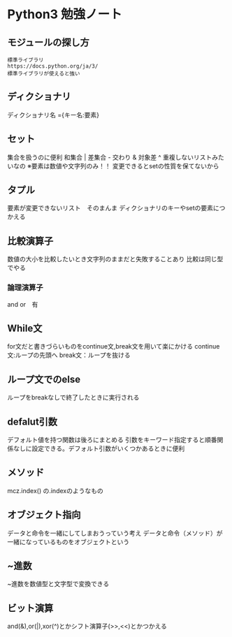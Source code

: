 # Python3 勉強ノート
## モジュールの探し方
    標準ライブラリ
    https://docs.python.org/ja/3/
    標準ライブラリが使えると強い

## ディクショナリ
ディクショナリ名 ={キー名:要素}

## セット
集合を扱うのに便利
和集合 | 差集合 - 交わり & 対象差 ^
重複しないリストみたいなの
※要素は数値や文字列のみ！！
変更できるとsetの性質を保てないから

## タプル
要素が変更できないリスト　そのまんま
ディクショナリのキーやsetの要素につかえる

## 比較演算子
数値の大小を比較したいとき文字列のままだと失敗することあり
比較は同じ型でやる
### 論理演算子
and or　有

## While文
for文だと書きづらいものをcontinue文,break文を用いて楽にかける
continue文:ループの先頭へ
break文：ループを抜ける

## ループ文でのelse
ループをbreakなしで終了したときに実行される

## defalut引数
デフォルト値を持つ関数は後ろにまとめる
引数をキーワード指定すると順番関係なしに設定できる。デフォルト引数がいくつかあるときに便利

## メソッド
mcz.index()
の.indexのようなもの

## オブジェクト指向
データと命令を一緒にしてしまおうっていう考え
データと命令（メソッド）が一緒になっているものをオブジェクトという

## ~進数
~進数を数値型と文字型で変換できる

## ビット演算
and(&),or(|),xor(^)とかシフト演算子(>>,<<)とかつかえる

